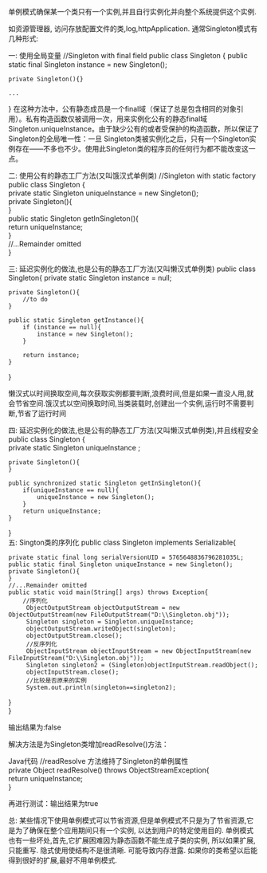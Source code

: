 单例模式确保某一个类只有一个实例,并且自行实例化并向整个系统提供这个实例.

如资源管理器, 访问存放配置文件的类,log,httpApplication.
通常Singleton模式有几种形式:

一: 使用全局变量
//Singleton with final field 
public class Singleton
{
    public static final Singleton instance = new Singleton();
    
    private Singleton(){}
    
    ...
}
在这种方法中，公有静态成员是一个final域（保证了总是包含相同的对象引用）。私有构造函数仅被调用一次，用来实例化公有的静态final域 Singleton.uniqueInstance。由于缺少公有的或者受保护的构造函数，所以保证了Singleton的全局唯一性：一旦 Singleton类被实例化之后，只有一个Singleton实例存在——不多也不少。使用此Singleton类的程序员的任何行为都不能改变这一点。

二: 使用公有的静态工厂方法(又叫饿汉式单例类)
//Singleton with static factory   
public class Singleton {   
    private static Singleton uniqueInstance = new Singleton();   
    private Singleton(){   
    }   
    public static Singleton getInSingleton(){   
        return uniqueInstance;   
    }   
    //...Remainder omitted   
}  

三: 延迟实例化的做法,也是公有的静态工厂方法(又叫懒汉式单例类)
public class Singleton{
    private static Singleton instance = null;

    private Singleton(){
        //to do
    }

    public static Singleton getInstance(){
        if (instance == null){
            instance = new Singleton();
        }

        return instance;
    }
}

懒汉式以时间换取空间,每次获取实例都要判断,浪费时间,但是如果一直没人用,就会节省空间.饿汉式以空间换取时间,当类装载时,创建出一个实例,运行时不需要判断,节省了运行时间

四: 延迟实例化的做法,也是公有的静态工厂方法(又叫懒汉式单例类),并且线程安全
public class Singleton {   
    private static Singleton uniqueInstance ; 
  
    private Singleton(){   
    } 
  
    public synchronized static Singleton getInSingleton(){   
        if(uniqueInstance == null){   
            uniqueInstance = new Singleton();   
        }   
        return uniqueInstance;   
    }   
}   
五: Sington类的序列化 
public class Singleton implements Serializable{      
     
    private static final long serialVersionUID = 5765648836796281035L;      
    public static final Singleton uniqueInstance = new Singleton();      
    private Singleton(){      
    }      
    //...Remainder omitted      
    public static void main(String[] args) throws Exception{      
        //序列化      
         ObjectOutputStream objectOutputStream = new ObjectOutputStream(new FileOutputStream("D:\\Singleton.obj"));      
         Singleton singleton = Singleton.uniqueInstance;               
         objectOutputStream.writeObject(singleton);      
         objectOutputStream.close();      
         //反序列化      
         ObjectInputStream objectInputStream = new ObjectInputStream(new FileInputStream("D:\\Singleton.obj"));      
         Singleton singleton2 = (Singleton)objectInputStream.readObject();      
         objectInputStream.close();      
         //比较是否原来的实例      
         System.out.println(singleton==singleton2);      
   }       
}
 
输出结果为:false

解决方法是为Singleton类增加readResolve()方法：

Java代码
//readResolve 方法维持了Singleton的单例属性  
    private Object readResolve() throws ObjectStreamException{  
        return uniqueInstance;  
    } 

再进行测试：输出结果为true 

总:
某些情况下使用单例模式可以节省资源,但是单例模式不只是为了节省资源,它是为了确保在整个应用期间只有一个实例, 以达到用户的特定使用目的.
单例模式也有一些坏处,首先,它扩展困难因为静态函数不能生成子类的实例, 所以如果扩展,只能重写.
隐式使用使结构不是很清晰.
可能导致内存泄露.
如果你的类希望以后能得到很好的扩展,最好不用单例模式.